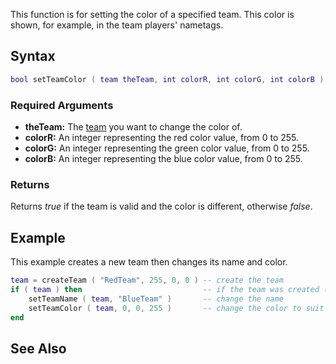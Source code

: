 This function is for setting the color of a specified team. This color is shown, for example, in the team players' nametags.

Syntax
------

``` lua
bool setTeamColor ( team theTeam, int colorR, int colorG, int colorB )
```

### Required Arguments

-   **theTeam:** The [team](/docs/team.md "wikilink") you want to change the color of.
-   **colorR:** An integer representing the red color value, from 0 to 255.
-   **colorG:** An integer representing the green color value, from 0 to 255.
-   **colorB:** An integer representing the blue color value, from 0 to 255.

### Returns

Returns *true* if the team is valid and the color is different, otherwise *false*.

Example
-------

This example creates a new team then changes its name and color.

``` lua
team = createTeam ( "RedTeam", 255, 0, 0 ) -- create the team
if ( team ) then                           -- if the team was created (a team with that name didn't already exist)
    setTeamName ( team, "BlueTeam" )       -- change the name
    setTeamColor ( team, 0, 0, 255 )       -- change the color to suit its new name
end
```

See Also
--------
